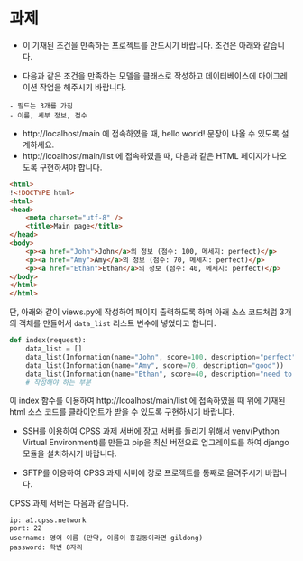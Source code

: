 # 과제
- 이 기재된 조건을 만족하는 프로젝트를 만드시기 바랍니다. 조건은 아래와 같습니다.


- 다음과 같은 조건을 만족하는 모델을 클래스로 작성하고 데이터베이스에 마이그레이션 작업을 해주시기 바랍니다.
```
- 필드는 3개를 가짐
- 이름, 세부 정보, 점수
```
- http://localhost/main 에 접속하였을 때, hello world! 문장이 나올 수 있도록 설계하세요.
- http://lcoalhost/main/list 에 접속하였을 때, 다음과 같은 HTML 페이지가 나오도록 구현하셔야 합니다.
```html
<html>
!<!DOCTYPE html>
<html>
<head>
    <meta charset="utf-8" />
    <title>Main page</title>
</head>
<body>
    <p><a href="John">John</a>의 정보 (점수: 100, 메세지: perfect)</p>
    <p><a href="Amy">Amy</a>의 정보 (점수: 70, 메세지: perfect)</p>
    <p><a href="Ethan">Ethan</a>의 정보 (점수: 40, 메세지: perfect)</p>
</body>
</html>
</html>
```

단, 아래와 같이 views.py에 작성하여 페이지 출력하도록 하며
아래 소스 코드처럼 3개의 객체를 만들어서 <code>data_list</code> 리스트 변수에 넣었다고 합니다. 
```python
def index(request):
    data_list = []
    data_list(Information(name="John", score=100, description="perfect"))
    data_list(Information(name="Amy", score=70, description="good"))
    data_list(Information(name="Ethan", score=40, description="need to more study"))
    # 작성해야 하는 부분
```
이 index 함수를 이용하여 http://lcoalhost/main/list 에 접속하였을 때 위에 기재된 html 소스 코드를 클라이언트가 받을 수 있도록
구현하시기 바랍니다.


- SSH를 이용하여 CPSS 과제 서버에 장고 서버를 돌리기 위해서 venv(Python Virtual Environment)를 만들고 pip을 최신 버전으로 업그레이드를 
하여 django 모듈을 설치하시기 바랍니다.

- SFTP를 이용하여 CPSS 과제 서버에 장로 프로젝트를 통째로 올려주시기 바랍니다. 

CPSS 과제 서버는 다음과 같습니다.
```
ip: a1.cpss.network
port: 22
username: 영어 이름 (만약, 이름이 홍길동이라면 gildong)
password: 학번 8자리
```

